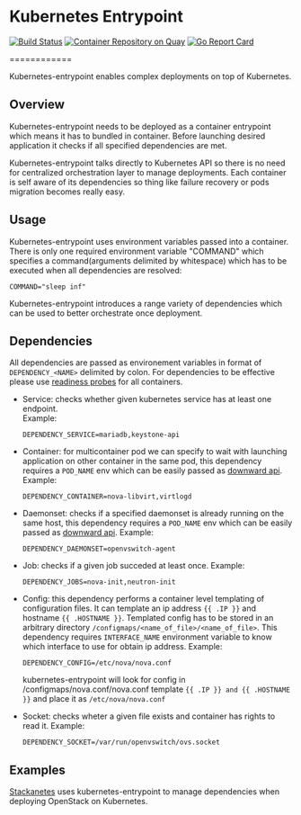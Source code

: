 # Kubernetes Entrypoint

[![Build Status](https://api.travis-ci.org/stackanetes/kubernetes-entrypoint.svg?branch=master "Build Status")](https://travis-ci.org/stackanetes/kubernetes-entrypoint)
[![Container Repository on Quay](https://quay.io/repository/stackanetes/kubernetes-entrypoint/status "Container Repository on Quay")](https://quay.io/repository/stackanetes/kubernetes-entrypoint)
[![Go Report Card](https://goreportcard.com/badge/stackanetes/kubernetes-entrypoint "Go Report Card")](https://goreportcard.com/report/stackanetes/kubernetes-entrypoint)


============

Kubernetes-entrypoint enables complex deployments on top of Kubernetes.

## Overview

Kubernetes-entrypoint needs to be deployed as a container entrypoint which means it has to bundled in container. Before launching desired application
it checks if all specified dependencies are met.

Kubernetes-entrypoint talks directly to Kubernetes API so there is no need for centralized orchestration layer to manage deployments.
Each container is self aware of its dependencies so thing like failure recovery or pods migration becomes really easy.

## Usage

Kubernetes-entrypoint uses environment variables passed into a container.
There is only one required environment variable "COMMAND" which specifies a command(arguments delimited by whitespace) which has to be executed when all dependencies are resolved:

```COMMAND="sleep inf"```

Kubernetes-entrypoint introduces a range variety of dependencies which can be used to better orchestrate once deployment.

## Dependencies

All dependencies are passed as environement variables in format of `DEPENDENCY_<NAME>` delimited by colon. For dependencies to be effective
please use [readiness probes](http://kubernetes.io/docs/user-guide/production-pods/#liveness-and-readiness-probes-aka-health-checks) for all containers.

- Service:
    checks whether given kubernetes service has at least one endpoint.  
    Example:

    ```DEPENDENCY_SERVICE=mariadb,keystone-api```

- Container:
    for multicontainer pod we can specify to wait with launching application on other container in the same pod,
    this dependency requires a `POD_NAME` env which can be easily passed as [downward api](http://kubernetes.io/docs/user-guide/downward-api/).
    Example:

    ```DEPENDENCY_CONTAINER=nova-libvirt,virtlogd```

- Daemonset:
    checks if a specified daemonset is already running on the same host, this dependency requires a `POD_NAME`
    env which can be easily passed as [downward api](http://kubernetes.io/docs/user-guide/downward-api/).
    Example:

    ```DEPENDENCY_DAEMONSET=openvswitch-agent```

- Job:
    checks if a given job succeded at least once.
    Example:

    ```DEPENDENCY_JOBS=nova-init,neutron-init```

- Config:
    this dependency performs a container level templating of configuration files. It can template an ip address `{{ .IP }}` and hostname `{{ .HOSTNAME }}`. 
    Templated config has to be stored in an arbitrary directory `/configmaps/<name_of_file>/<name_of_file>`.
    This dependency requires `INTERFACE_NAME` environment variable to know which interface to use for obtain ip address. 
    Example:

    ```DEPENDENCY_CONFIG=/etc/nova/nova.conf```

    kubernetes-entrypoint will look for config in /configmaps/nova.conf/nova.conf template `{{ .IP }} and {{ .HOSTNAME }}` and place it as
    ```/etc/nova/nova.conf```

- Socket:
    checks wheter a given file exists and container has rights to read it.
    Example:

    ```DEPENDENCY_SOCKET=/var/run/openvswitch/ovs.socket```

## Examples

[Stackanetes](http://github/stackanetes/stackanetes) uses kubernetes-entrypoint to manage dependencies when deploying OpenStack on Kubernetes.






